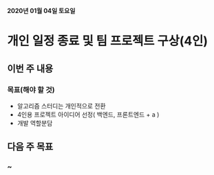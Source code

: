 **2020년 01월 04일 토요일**
# 개인 일정 종료 및 팀 프로젝트 구상(4인)

## 이번 주 내용
### 목표(해야 할 것)
- 알고리즘 스터디는 개인적으로 전환
- 4인용 프로젝트 아이디어 선정( 백엔드, 프론트엔드 + a )
- 개발 역할분담

## 다음 주 목표
### ~
